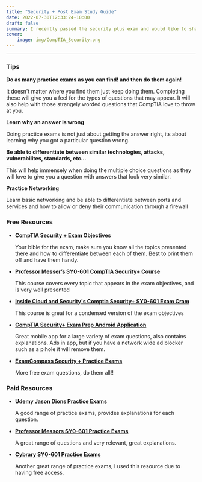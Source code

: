 ```yaml
---
title: "Security + Post Exam Study Guide"
date: 2022-07-30T12:33:24+10:00
draft: false
summary: I recently passed the security plus exam and would like to share some good resources and tips which helped me through it.
cover:
    image: img/CompTIA_Security.png
---
```


----

### Tips

**Do as many practice exams as you can find! and then do them again!** 

It doesn't matter where you find them just keep doing them. Completing these will give you a feel for the types of questions that may appear. It will also help with those strangely worded questions that CompTIA love to throw at you. 

**Learn why an answer is wrong**

Doing practice exams is not just about getting the answer right, its about learning why you got a particular question wrong.

**Be able to differentiate between similar technologies, attacks, vulnerabilites, standards, etc...**

This will help immensely when doing the multiple choice questions as they will love to give you a question with answers that look very similar.

**Practice Networking**

Learn basic networking and be able to differentiate between ports and services and how to allow or deny their communication through a firewall


### Free Resources 

* **[CompTIA Security + Exam Objectives](https://www.comptia.org/training/resources/exam-objectives)**
    
    Your bible for the exam, make sure you know all the topics presented there and how to differentiate between each of them. Best to print them off and have them handy. 

* **[Professor Messer’s SY0-601 CompTIA Security+ Course](https://www.professormesser.com/security-plus/sy0-601/sy0-601-video/sy0-601-comptia-security-plus-course/)**
    
    This course covers every topic that appears in the exam objectives, and is very well presented  
    

* **[Inside Cloud and Security's Comptia Security+ SY0-601 Exam Cram](https://www.youtube.com/c/InsideAzureManagement)**

    This course is great for a condensed version of the exam objectives
    
* **[CompTIA Security+ Exam Prep Android Application](https://play.google.com/store/apps/details?id=com.abc.comptiasecurityplus&hl=en_AU&gl=US)**

    Great mobile app for a large variety of exam questions, also contains explanations. Ads in app, but if you have a network wide ad blocker such as a pihole it will remove them. 

* **[ExamCompass Security + Practice Exams](https://www.examcompass.com/)**

    More free exam questions, do them all!!

### Paid Resources

* **[Udemy Jason Dions Practice Exams](https://www.udemy.com/course/security-601-exams/)**

    A good range of practice exams, provides explanations for each question.

* **[Professor Messors SY0-601 Practice Exams](https://www.professormesser.com/sy0-601-success-bundle/)**

    A great range of questions and very relevant, great explanations. 

* **[Cybrary SY0-601 Practice Exams](https://app.cybrary.it/browse/comptia-security-sy0-601-practice-assessment)**

    Another great range of practice exams, I used this resource due to having free access.

